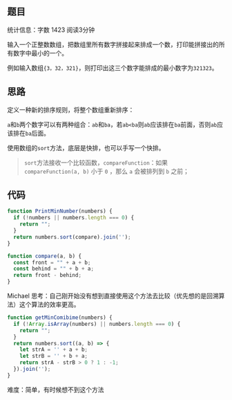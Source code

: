 ## 题目

统计信息：字数 1423  阅读3分钟


输入一个正整数数组，把数组里所有数字拼接起来排成一个数，打印能拼接出的所有数字中最小的一个。

例如输入数组`{3，32，321}`，则打印出这三个数字能排成的最小数字为`321323`。

## 思路

定义一种新的排序规则，将整个数组重新排序：

`a`和`b`两个数字可以有两种组合：`ab`和`ba`，若`ab<ba`则`ab`应该排在`ba`前面，否则`ab`应该排在`ba`后面。

使用数组的`sort`方法，底层是快排，也可以手写一个快排。

> `sort`方法接收一个比较函数，`compareFunction`：如果 `compareFunction(a, b)` 小于 `0` ，那么 `a` 会被排列到 `b` 之前；

## 代码

```js
function PrintMinNumber(numbers) {
  if (!numbers || numbers.length === 0) {
    return "";
  }
  return numbers.sort(compare).join('');
}

function compare(a, b) {
  const front = "" + a + b;
  const behind = "" + b + a;
  return front - behind;
}
```

Michael 思考：自己刚开始没有想到直接使用这个方法去比较（优先想的是回溯算法）这个算法的效率更高。

~~~js
function getMinComibime(numbers) {
  if (!Array.isArray(numbers) || numbers.length === 0) {
    return "";
  }
  return numbers.sort((a, b) => {
    let strA = '' + a + b;
    let strB = '' + b + a;
    return strA - strB > 0 ? 1 : -1;
  }).join('');
}
~~~

难度：简单，有时候想不到这个方法
